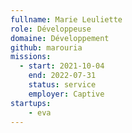 ```yaml
---
fullname: Marie Leuliette
role: Développeuse
domaine: Développement
github: marouria
missions:
  - start: 2021-10-04
    end: 2022-07-31
    status: service
    employer: Captive
startups:
    - eva
---
```


